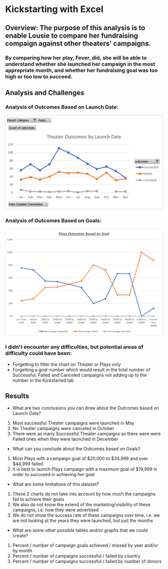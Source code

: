 # Kickstarting with Excel

## Overview: The purpose of this analysis is to enable Lousie to compare her fundraising compaign against other theaters' campaigns.

### By comparing how her play, Fever, did, she will be able to understand whether she launched her campaign in the most appropriate month, and whether her fundraising goal was too high or too low to succeed.

## Analysis and Challenges

### Analysis of Outcomes Based on Launch Date:
![Theater Outcomes](Resources/Theater_Outcomes_vs_Launch.png)

### Analysis of Outcomes Based on Goals:
![Plays Outcomes](Resources/Plays%20Outcomes_vs_Goals.png)

### I didn't encounter any difficulties, but potential areas of difficulty could have been: 
- Forgetting to filter the chart on Theater or Plays only
- Forgetting a goal number which would result in the total number of Successful, Failed and Canceled campaigns not adding up to the number in the Kickstarted tab

## Results

- What are two conclusions you can draw about the Outcomes based on Launch Date?
1. Most successful Theater campaigns were launched in May
2. No Theater campaigns were canceled in October
3. There were as many Successful Theater campaigns as there were were Failed ones when they were launched in December

- What can you conclude about the Outcomes based on Goals?
1. Most Plays with a campaign goal of $20,000 to $34,999 and over $44,999 failed
2. It is best to launch Plays campaign with a maximum goal of $19,999 in order to succceed in achieving her goal

- What are some limitations of this dataset?
1. These 2 charts do not take into account by how much the campaigns fail to achieve their goals
2. We also do not know the extend of the marketing/visibility of these campaigns, i.e. how they were advertised
3. We do not show the success rate of these campaigns over time, i.e. we are not looking at the years they were launched, but just the months

- What are some other possible tables and/or graphs that we could create?
1. Percent / number of campaign goals achieved / missed by year and/or by month
2. Percent / number of campaigns successful / failed by country
3. Percent / number of campaigns successful / failed by number of donors


